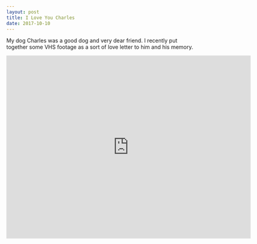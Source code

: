```yaml
---
layout: post
title: I Love You Charles	
date: 2017-10-10
---
```


My dog Charles was a good dog and very dear friend. I recently put together some VHS footage as a sort of love letter to him and his memory.

<div class="embed-container">
    <iframe src="https://player.vimeo.com/video/238631968" width="640" height="480" frameborder="0" webkitallowfullscreen mozallowfullscreen allowfullscreen></iframe>
</div>
